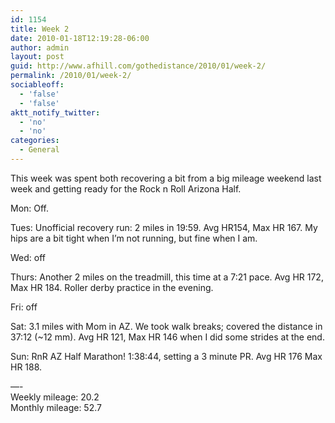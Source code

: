 ```yaml
---
id: 1154
title: Week 2
date: 2010-01-18T12:19:28-06:00
author: admin
layout: post
guid: http://www.afhill.com/gothedistance/2010/01/week-2/
permalink: /2010/01/week-2/
sociableoff:
  - 'false'
  - 'false'
aktt_notify_twitter:
  - 'no'
  - 'no'
categories:
  - General
---
```

This week was spent both recovering a bit from a big mileage weekend last week and getting ready for the Rock n Roll Arizona Half. 

Mon: Off.

Tues: Unofficial recovery run: 2 miles in 19:59. Avg HR154, Max HR 167. My hips are a bit tight when I&#8217;m not running, but fine when I am.

Wed: off

Thurs: Another 2 miles on the treadmill, this time at a 7:21 pace. Avg HR 172, Max HR 184. Roller derby practice in the evening.

Fri: off

Sat: 3.1 miles with Mom in AZ. We took walk breaks; covered the distance in 37:12 (~12 mm). Avg HR 121, Max HR 146 when I did some strides at the end.

Sun: RnR AZ Half Marathon! 1:38:44, setting a 3 minute PR. Avg HR 176 Max HR 188.

&#8212;-  
Weekly mileage: 20.2  
Monthly mileage: 52.7